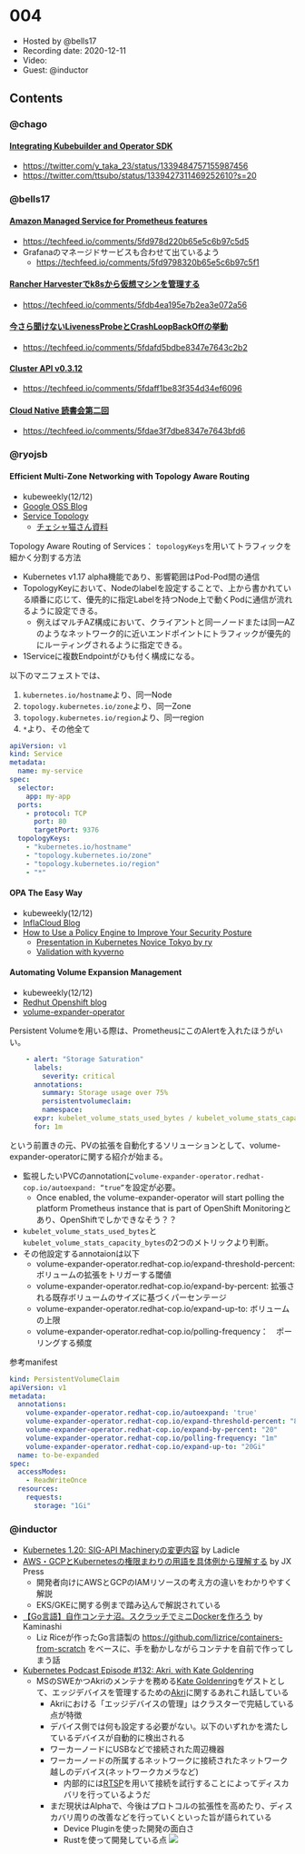 # 004

- Hosted by @bells17
- Recording date: 2020-12-11
- Video:
- Guest: @inductor

## Contents

### @chago

#### [Integrating Kubebuilder and Operator SDK](https://github.com/kubernetes-sigs/kubebuilder/blob/master/designs/integrating-kubebuilder-and-osdk.md)

- https://twitter.com/y_taka_23/status/1339484757155987456
- https://twitter.com/ttsubo/status/1339427311469252610?s=20


### @bells17

#### [Amazon Managed Service for Prometheus features](https://aws.amazon.com/jp/grafana/)

- https://techfeed.io/comments/5fd978d220b65e5c6b97c5d5
- Grafanaのマネージドサービスも合わせて出ているよう
  - https://techfeed.io/comments/5fd9798320b65e5c6b97c5f1

#### [Rancher Harvesterでk8sから仮想マシンを管理する](https://note.com/ryoma_0923/n/n5dc18f50545a)

- https://techfeed.io/comments/5fdb4ea195e7b2ea3e072a56

#### [今さら聞けないLivenessProbeとCrashLoopBackOffの挙動](https://qiita.com/shmurata/items/01109ae1a5a949e7b8e7)

- https://techfeed.io/comments/5fdafd5bdbe8347e7643c2b2

#### [Cluster API v0.3.12](https://github.com/kubernetes-sigs/cluster-api/releases/tag/v0.3.12)

- https://techfeed.io/comments/5fdaff1be83f354d34ef6096

#### [Cloud Native 読書会第二回](https://docs.google.com/document/d/1beh1cRxaU-Qnu_SS574ANH7-q1aH9gFx3YKs3deND18/edit#)

- https://techfeed.io/comments/5fdae3f7dbe8347e7643bfd6

### @ryojsb

#### Efficient Multi-Zone Networking with Topology Aware Routing

- kubeweekly(12/12)
- [Google OSS Blog](https://opensource.googleblog.com/2020/11/kubernetes-efficient-multi-zone.html)
- [Service Topology](https://kubernetes.io/docs/concepts/services-networking/service-topology/)
  - [チェシャ猫さん資料](https://speakerdeck.com/ytaka23/jaws-container-sig-16th)

Topology Aware Routing of Services： `topologyKeys`を用いてトラフィックを細かく分割する方法
  
- Kubernetes v1.17 alpha機能であり、影響範囲はPod-Pod間の通信
- TopologyKeyにおいて、Nodeのlabelを設定することで、上から書かれている順番に応じて、優先的に指定Labelを持つNode上で動くPodに通信が流れるように設定できる。
  - 例えばマルチAZ構成において、クライアントと同一ノードまたは同一AZのようなネットワーク的に近いエンドポイントにトラフィックが優先的にルーティングされるように指定できる。
- 1Serviceに複数Endpointがひも付く構成になる。

以下のマニフェストでは、
1. `kubernetes.io/hostname`より、同一Node
2. `topology.kubernetes.io/zone`より、同一Zone
3. `topology.kubernetes.io/region`より、同一region
4. `*`より、その他全て

```yaml
apiVersion: v1
kind: Service
metadata:
  name: my-service
spec:
  selector:
    app: my-app
  ports:
    - protocol: TCP
      port: 80
      targetPort: 9376
  topologyKeys:
    - "kubernetes.io/hostname"
    - "topology.kubernetes.io/zone"
    - "topology.kubernetes.io/region"
    - "*"
```

#### OPA The Easy Way
- kubeweekly(12/12)
- [InflaCloud Blog](https://www.infracloud.io/blogs/opa-the-easy-way-featuring-styra-das/)
- [How to Use a Policy Engine to Improve Your Security Posture](https://nirmata.com/2020/12/05/how-to-use-a-policy-engine-to-improve-your-security-posture/)
  - [Presentation in Kubernetes Novice Tokyo by ry](https://speakerdeck.com/ry/policy-managershi-sitemita)
  - [Validation with kyverno](https://ryo-xjsbx.hatenablog.com/entry/kyverno)

#### Automating Volume Expansion Management
- kubeweekly(12/12)
- [Redhut Openshift blog](https://www.openshift.com/blog/automating-volume-expansion-management-an-operator-based-approach)
- [volume-expander-operator](https://github.com/redhat-cop/volume-expander-operator)

Persistent Volumeを用いる際は、PrometheusにこのAlertを入れたほうがいい。

```yaml
    - alert: "Storage Saturation"
      labels:
        severity: critical
      annotations:
        summary: Storage usage over 75%
        persistentvolumeclaim: 
        namespace: 
      expr: kubelet_volume_stats_used_bytes / kubelet_volume_stats_capacity_bytes > 0.75
      for: 1m
 ```

という前置きの元、PVの拡張を自動化するソリューションとして、volume-expander-operatorに関する紹介が始まる。

- 監視したいPVCのannotationに`volume-expander-operator.redhat-cop.io/autoexpand: “true”`を設定が必要。
  - Once enabled, the volume-expander-operator will start polling the platform Prometheus instance that is part of OpenShift Monitoringとあり、OpenShiftでしかできなそう？？
- `kubelet_volume_stats_used_bytes`と`kubelet_volume_stats_capacity_bytes`の2つのメトリックより判断。
- その他設定するannotaionは以下
  - volume-expander-operator.redhat-c​​op.io/expand-threshold-percent: ボリュームの拡張をトリガーする閾値
  - volume-expander-operator.redhat-c​​op.io/expand-by-percent: 拡張される既存ボリュームのサイズに基づくパーセンテージ
  - volume-expander-operator.redhat-c​​op.io/expand-up-to: ボリュームの上限
  - volume-expander-operator.redhat-c​​op.io/polling-frequency：　ポーリングする頻度

参考manifest

```yaml
kind: PersistentVolumeClaim
apiVersion: v1
metadata:
  annotations:
    volume-expander-operator.redhat-cop.io/autoexpand: 'true'
    volume-expander-operator.redhat-cop.io/expand-threshold-percent: "85"
    volume-expander-operator.redhat-cop.io/expand-by-percent: "20"
    volume-expander-operator.redhat-cop.io/polling-frequency: "1m"
    volume-expander-operator.redhat-cop.io/expand-up-to: "20Gi"
  name: to-be-expanded
spec:
  accessModes:
    - ReadWriteOnce
  resources:
    requests:
      storage: "1Gi"
```

### @inductor

- [Kubernetes 1.20: SIG-API Machineryの変更内容](https://qiita.com/Ladicle/items/85d0ae2ddd4893ac4ca6) by Ladicle
- [AWS・GCPとKubernetesの権限まわりの用語を具体例から理解する](https://tech.jxpress.net/entry/terms-and-concepts-of-iam-for-aws-and-gcp-and-k8s) by JX Press
  - 開発者向けにAWSとGCPのIAMリソースの考え方の違いをわかりやすく解説
  - EKS/GKEに関する例まで踏み込んで解説されている
- [【Go言語】自作コンテナ沼。スクラッチでミニDockerを作ろう](https://kaminashi-developer.hatenablog.jp/entry/dive-into-swamp-container-scratch) by Kaminashi
  - Liz Riceが作ったGo言語製の https://github.com/lizrice/containers-from-scratch をベースに、手を動かしながらコンテナを自前で作ってしまう話
- [Kubernetes Podcast Episode #132: Akri, with Kate Goldenring](https://kubernetespodcast.com/episode/132-akri/)
  - MSのSWEかつAkriのメンテナを務める[Kate Goldenring](https://twitter.com/KateGoldenring)をゲストとして、エッジデバイスを管理するための[Akri](https://github.com/deislabs/akri)に関するあれこれ話している
    - Akriにおける「エッジデバイスの管理」はクラスターで完結している点が特徴
    - デバイス側では何も設定する必要がない。以下のいずれかを満たしているデバイスが自動的に検出される
    - ワーカーノードにUSBなどで接続された周辺機器
    - ワーカーノードの所属するネットワークに接続されたネットワーク越しのデバイス(ネットワークカメラなど)
      - 内部的には[RTSP](https://en.wikipedia.org/wiki/Real_Time_Streaming_Protocol)を用いて接続を試行することによってディスカバリを行っているようだ
    - まだ現状はAlphaで、今後はプロトコルの拡張性を高めたり、ディスカバリ周りの改善などを行っていくといった旨が語られている
      - Device Pluginを使った開発の面白さ
      - Rustを使って開発している点
![](https://github.com/deislabs/akri/blob/main/docs/media/akri-architecture.svg)
